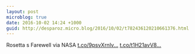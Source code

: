 ```yaml
---
layout: post
microblog: true
date: 2016-10-02 14:24 +1000
guid: http://desparoz.micro.blog/2016/10/02/t782436120210661376.html
---
```

Rosetta s Farewell via NASA [t.co/9psvXrnlv...](https://t.co/9psvXrnlvy) [t.co/t1H21avV8...](https://t.co/t1H21avV84)
